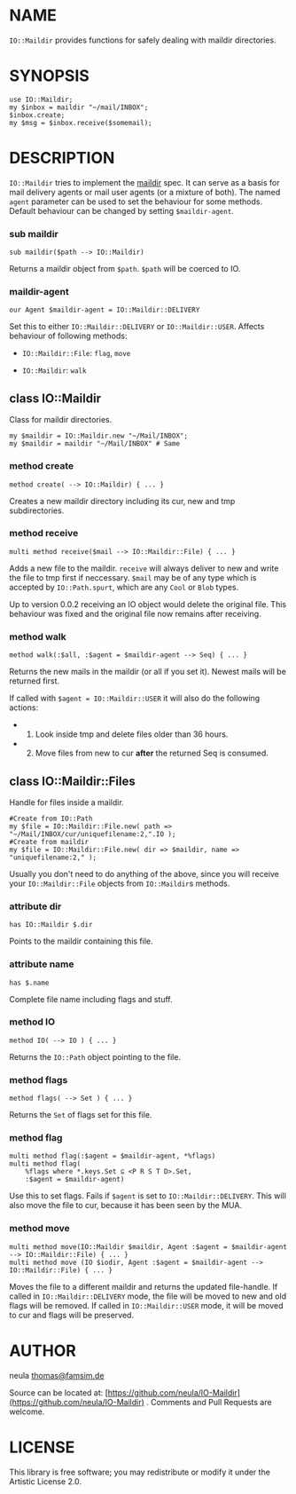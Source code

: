 NAME
====

`IO::Maildir` provides functions for safely dealing with maildir directories.

SYNOPSIS
========

    use IO::Maildir;
    my $inbox = maildir "~/mail/INBOX";
    $inbox.create;
    my $msg = $inbox.receive($somemail);

DESCRIPTION
===========

`IO::Maildir` tries to implement the [maildir](https://cr.yp.to/proto/maildir.html) spec. It can serve as a basis for mail delivery agents or mail user agents (or a mixture of both). The named `agent` parameter can be used to set the behaviour for some methods. Default behaviour can be changed by setting `$maildir-agent`.

### sub maildir

    sub maildir($path --> IO::Maildir)

Returns a maildir object from `$path`. `$path` will be coerced to IO.

### maildir-agent

    our Agent $maildir-agent = IO::Maildir::DELIVERY

Set this to either `IO::Maildir::DELIVERY` or `IO::Maildir::USER`. Affects behaviour of following methods:

  * `IO::Maildir::File`: `flag`, `move`

  * `IO::Maildir`: `walk`

class IO::Maildir
-----------------

Class for maildir directories.

    my $maildir = IO::Maildir.new "~/Mail/INBOX";
    my $maildir = maildir "~/Mail/INBOX" # Same

### method create

    method create( --> IO::Maildir) { ... }

Creates a new maildir directory including its cur, new and tmp subdirectories.

### method receive

    multi method receive($mail --> IO::Maildir::File) { ... }

Adds a new file to the maildir. `receive` will always deliver to new and write the file to tmp first if neccessary. `$mail` may be of any type which is accepted by `IO::Path.spurt`, which are any `Cool` or `Blob` types.

Up to version 0.0.2 receiving an IO object would delete the original file. This behaviour was fixed and the original file now remains after receiving.

### method walk

    method walk(:$all, :$agent = $maildir-agent --> Seq) { ... }

Returns the new mails in the maildir (or all if you set it). Newest mails will be returned first.

If called with `$agent = IO::Maildir::USER` it will also do the following actions:

  * 1. Look inside tmp and delete files older than 36 hours.

  * 2. Move files from new to cur **after** the returned Seq is consumed.

class IO::Maildir::Files
------------------------

Handle for files inside a maildir.

    #Create from IO::Path
    my $file = IO::Maildir::File.new( path => "~/Mail/INBOX/cur/uniquefilename:2,".IO );
    #Create from maildir
    my $file = IO::Maildir::File.new( dir => $maildir, name => "uniquefilename:2," );

Usually you don't need to do anything of the above, since you will receive your `IO::Maildir::File` objects from `IO::Maildir`s methods.

### attribute dir

    has IO::Maildir $.dir

Points to the maildir containing this file.

### attribute name

    has $.name

Complete file name including flags and stuff.

### method IO

    method IO( --> IO ) { ... }

Returns the `IO::Path` object pointing to the file.

### method flags

    method flags( --> Set ) { ... }

Returns the `Set` of flags set for this file.

### method flag

    multi method flag(:$agent = $maildir-agent, *%flags)
    multi method flag(
	    %flags where *.keys.Set ⊆ <P R S T D>.Set,
	    :$agent = $maildir-agent)

Use this to set flags. Fails if `$agent` is set to `IO::Maildir::DELIVERY`. This will also move the file to cur, because it has been seen by the MUA.

### method move

    multi method move(IO::Maildir $maildir, Agent :$agent = $maildir-agent --> IO::Maildir::File) { ... }
    multi method move (IO $iodir, Agent :$agent = $maildir-agent --> IO::Maildir::File) { ... }

Moves the file to a different maildir and returns the updated file-handle. If called in `IO::Maildir::DELIVERY` mode, the file will be moved to new and old flags will be removed. If called in `IO::Maildir::USER` mode, it will be moved to cur and flags will be preserved.

AUTHOR
======

neula <thomas@famsim.de>

Source can be located at: [https://github.com/neula/IO-Maildir](https://github.com/neula/IO-Maildir) . Comments and Pull Requests are welcome.

LICENSE
=======

This library is free software; you may redistribute or modify it under the Artistic License 2.0.

